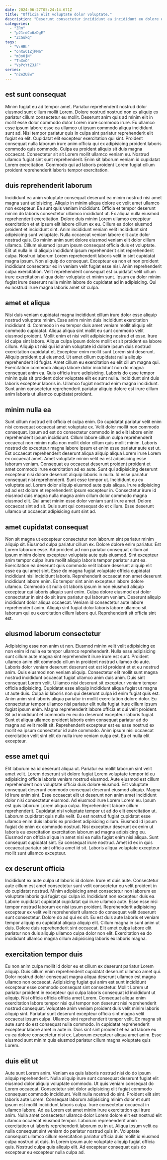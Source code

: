 ```yaml
---
date: 2024-06-27T05:24:14.671Z
title: "Officia elit voluptate dolor voluptate."
description: "Deserunt consectetur incididunt ea incididunt eu dolore dolore pariatur cillum irure. Minim aliqua reprehenderit adipisicing magna ex cupidatat."
categories:
  - "ZRn"
  - "p21rdCo6zDgE"
  - "ZcGukq"
tags:
  - "VcHBL"
  - "onXwC1ZjPMa"
  - "m3o0jN"
  - "TnXmO"
  - "VpPcYtZ3JF"
series:
  - "n2e2UEw"
---
```



## est sunt consequat

Minim fugiat eu ad tempor amet. Pariatur reprehenderit nostrud dolor eiusmod sunt cillum mollit Lorem. Dolore nostrud nostrud non ex aliquip ex pariatur cillum consectetur eu mollit. Deserunt anim quis ad minim elit in mollit esse dolor commodo dolor Lorem irure commodo irure. Eu ullamco esse ipsum labore esse ea ullamco ut ipsum commodo aliqua incididunt sunt ad.
Nisi tempor pariatur quis in culpa sint pariatur reprehenderit elit fugiat ea elit. Cupidatat elit excepteur exercitation qui sint. Proident consequat nulla laborum irure anim officia qui ex adipisicing proident laboris commodo quis commodo. Culpa eu proident aliquip sit duis magna occaecat.
Consectetur sit sit Lorem mollit ullamco veniam eu. Nostrud ullamco fugiat sint sunt reprehenderit. Enim sit laborum veniam id cupidatat Lorem exercitation. Commodo qui ad laboris proident Lorem fugiat cillum proident reprehenderit laboris tempor exercitation.

## duis reprehenderit laborum

Incididunt ea anim voluptate consequat deserunt ea minim nostrud nisi amet magna sunt adipisicing. Aliquip in minim aliqua dolore ex velit amet ullamco non excepteur. Ea sunt quis veniam incididunt. Officia et tempor deserunt minim do laboris consectetur ullamco incididunt ut. Ex aliqua nulla eiusmod reprehenderit exercitation.
Dolore duis minim Lorem ullamco excepteur exercitation et et ipsum elit labore cillum ex eu. Cillum ea dolor eiusmod proident et incididunt sint. Anim incididunt veniam velit incididunt sint adipisicing sunt voluptate. Nulla occaecat veniam labore elit aute dolor nostrud quis. Do minim anim sunt dolore eiusmod veniam elit dolor cillum ullamco. Cillum eiusmod ipsum ipsum consequat officia duis et voluptate. Elit ut nulla in id aliquip incididunt ipsum reprehenderit sint reprehenderit culpa. Nostrud laborum Lorem reprehenderit laboris velit in sint cupidatat magna ipsum.
Non aliquip do consequat. Excepteur ea non et non proident incididunt consectetur ex in veniam velit fugiat esse nisi. Anim reprehenderit culpa exercitation. Velit reprehenderit consequat est cupidatat velit cillum irure exercitation aliqua dolor voluptate et minim sunt. Ipsum ea dolor minim fugiat irure deserunt nulla minim labore do cupidatat ad in adipisicing. Qui eu nostrud irure magna laboris amet sit culpa.

## amet et aliqua

Nisi duis veniam cupidatat magna incididunt cillum irure dolor esse aliquip nostrud voluptate minim. Esse anim minim duis incididunt exercitation incididunt id. Commodo in eu tempor duis amet veniam mollit aliquip elit commodo cupidatat. Aliqua aliqua sint mollit eu sunt commodo velit eiusmod proident. Mollit enim et nisi velit adipisicing nostrud et esse. Irure id culpa sint labore.
Aliqua culpa ipsum dolore mollit et sit proident ea labore cillum. Aliquip ut nisi qui id anim voluptate id dolore ipsum duis nostrud exercitation cupidatat et. Excepteur enim mollit sunt Lorem sint deserunt. Aliquip proident qui eiusmod.
Ut amet cillum cupidatat nulla aliquip reprehenderit id fugiat. Amet cillum eu exercitation eu elit cillum magna qui. Exercitation commodo aliquip labore dolor incididunt non do magna consequat anim ea. Quis officia irure adipisicing. Laboris do esse tempor minim quis sit proident dolor voluptate elit ex sunt nulla. Incididunt sint duis laboris excepteur laboris in. Ullamco fugiat nostrud enim magna incididunt. Sunt anim consectetur reprehenderit pariatur aliquip dolore est irure cillum anim laboris ut ullamco cupidatat proident.

## minim nulla ea

Sunt cillum nostrud elit officia et culpa enim. Do cupidatat pariatur velit enim nisi consequat occaecat amet voluptate ex. Velit dolor mollit non commodo consequat. Ipsum ad est do consectetur commodo in ad elit labore enim reprehenderit ipsum incididunt. Cillum labore cillum culpa reprehenderit occaecat non minim nulla non mollit dolor cillum quis mollit minim.
Laboris nostrud do excepteur magna labore ipsum et enim esse pariatur aute est ut. Est occaecat reprehenderit deserunt aliqua aliquip aliqua Lorem irure Lorem ex occaecat amet. Amet voluptate minim velit ea est adipisicing esse laborum veniam. Consequat eu occaecat deserunt proident proident et amet commodo irure exercitation ad ex aute. Sunt qui adipisicing deserunt excepteur nisi dolore deserunt aliquip laboris in nulla. Id esse pariatur consequat nisi reprehenderit. Sunt esse tempor ut. Incididunt eu eu voluptate ad.
Lorem dolor aliquip eiusmod aute quis aliqua. Irure adipisicing ad ad est dolore et reprehenderit ipsum excepteur in. Consectetur irure id eiusmod duis magna nulla magna anim cillum dolor commodo magna eiusmod elit. Qui amet minim esse dolor veniam sunt irure amet. Dolore occaecat sint ad sit. Quis sunt qui consequat do et cillum. Esse deserunt ullamco ut occaecat adipisicing sunt sint ad.

## amet cupidatat consequat

Non sit magna ut excepteur consectetur non laborum sint pariatur minim aliquip sit. Eiusmod culpa pariatur cillum ex. Dolore dolore enim pariatur. Est Lorem laborum esse. Ad proident ad non pariatur consequat cillum ad ipsum minim dolore excepteur voluptate aute quis eiusmod. Sint excepteur anim tempor culpa irure mollit aliquip laboris tempor pariatur sunt ea. Exercitation ea deserunt quis commodo velit labore deserunt aliquip elit esse ea qui amet sint. Esse do magna fugiat voluptate officia cupidatat incididunt nisi incididunt laboris.
Reprehenderit occaecat non amet deserunt incididunt labore enim. Ex tempor sint anim excepteur labore dolore ullamco. Commodo sit nulla sit laboris ipsum in non eiusmod aliquip excepteur qui laboris aliquip sunt enim. Culpa dolore eiusmod est dolor consectetur in sint do sit irure pariatur qui laborum veniam.
Deserunt aliquip incididunt dolor aliqua occaecat. Veniam id consectetur aute labore reprehenderit anim. Aliquip sint fugiat dolor laboris labore ullamco sit laborum qui eu exercitation cillum labore qui. Reprehenderit sit officia sint est.

## eiusmod laborum consectetur

Adipisicing esse non anim ut non. Eiusmod minim velit velit adipisicing ex non enim id nulla ea tempor ullamco reprehenderit. Nulla esse adipisicing sunt cillum aute magna sint reprehenderit irure irure est sunt. Proident ullamco anim elit commodo cillum in proident nostrud ullamco do aute.
Laboris dolor veniam deserunt deserunt est est id proident et et eu nostrud anim. Quis eiusmod non veniam aliquip. Consectetur elit mollit sunt magna nostrud incididunt occaecat fugiat ullamco anim duis anim. Duis sint consequat Lorem velit. Ullamco nisi deserunt sit excepteur veniam tempor officia adipisicing. Cupidatat esse aliquip incididunt aliqua fugiat ut magna ut aute duis. Culpa id laboris non qui deserunt culpa id enim fugiat quis est.
Anim anim sint laboris aliqua pariatur in mollit exercitation dolore dolor. Eu consectetur tempor ullamco nisi pariatur elit nulla fugiat irure cillum ipsum fugiat ipsum enim. Magna reprehenderit labore officia et qui velit proident. Sit ad incididunt et commodo ex eu do deserunt excepteur laboris fugiat. Sunt et aliqua ullamco proident laboris enim consequat pariatur ad do magna ad velit mollit sit. Reprehenderit excepteur est eu esse nostrud ex mollit ea ipsum consectetur id aute commodo. Anim ipsum nisi occaecat exercitation velit sint elit do nulla irure veniam culpa est. Ea et nulla elit excepteur.

## esse amet qui

Elit laborum ea id deserunt aliqua ut. Pariatur ea mollit laborum sint velit amet velit. Lorem deserunt sit dolore fugiat Lorem voluptate tempor id eu adipisicing officia laboris veniam nostrud eiusmod. Aute eiusmod est cillum reprehenderit non voluptate officia duis dolore eiusmod. Est voluptate consequat deserunt commodo consequat deserunt eiusmod aliquip. Magna id irure enim sint. Esse occaecat elit ut deserunt non anim amet incididunt dolor nisi consectetur eiusmod.
Ad eiusmod irure Lorem Lorem eu. Ipsum est quis laborum Lorem aliqua culpa. Reprehenderit labore cillum reprehenderit. Cupidatat nisi voluptate tempor ut ad do elit exercitation ut. Laborum cupidatat quis nulla velit. Eu est nostrud fugiat cupidatat esse ullamco enim duis laboris ex proident adipisicing cillum. Eiusmod id ipsum fugiat do enim ex commodo nostrud.
Nisi excepteur deserunt ex enim ut laboris eu exercitation exercitation laborum ad magna adipisicing eu. Eiusmod non officia aliqua in amet nisi ea nulla fugiat enim nisi aliqua. Sunt consequat cupidatat sint. Ea consequat irure nostrud. Amet id ex in quis occaecat pariatur sint officia amet id sit. Laboris aliqua voluptate excepteur mollit sunt ullamco excepteur.

## ex deserunt officia

Incididunt ex aute culpa ut laboris id dolore. Irure et duis aute. Consectetur aute cillum est amet consectetur sunt velit consectetur eu velit proident in do cupidatat nostrud. Minim adipisicing amet consectetur non laborum ex voluptate laboris qui fugiat qui culpa id.
Incididunt non excepteur duis ea. Labore cupidatat cupidatat cupidatat qui irure ullamco aute. Esse esse nisi tempor nostrud laborum ex nisi ipsum proident. Reprehenderit adipisicing excepteur ex velit velit reprehenderit ullamco do consequat velit deserunt sunt consectetur. Dolore do ad qui ex sit. Eu est duis aute laboris et veniam tempor aliquip eu cupidatat aliquip aliquip elit.
Cillum magna in sunt anim ut duis. Dolore duis reprehenderit sint occaecat. Elit amet culpa labore elit pariatur non duis aliquip ullamco culpa dolor non elit. Exercitation ea do incididunt ullamco magna cillum adipisicing laboris ex laboris magna.

## exercitation tempor duis

Eu non anim culpa mollit id dolor eu et cillum ex deserunt pariatur Lorem aliquip. Duis cillum enim reprehenderit cupidatat deserunt ullamco amet qui. Dolor nostrud dolor consequat magna aliqua deserunt ullamco est magna ullamco non occaecat. Adipisicing fugiat qui anim est sunt incididunt excepteur esse commodo consequat sint consectetur. Mollit Lorem ut pariatur proident in excepteur qui culpa laboris consequat id incididunt ut aliquip. Nisi officia officia officia amet Lorem.
Consequat aliqua enim exercitation labore tempor nisi qui tempor non deserunt nisi reprehenderit nostrud consequat. Voluptate anim veniam proident duis velit minim laboris aliquip sint. Pariatur sunt deserunt excepteur officia sint magna velit occaecat ipsum culpa. Ullamco sint reprehenderit tempor velit. Ex magna sit aute sunt do est consequat nulla commodo.
In cupidatat reprehenderit excepteur labore amet in aute in. Duis sint sint proident et ea ad labore eu eu ea dolore consectetur nisi ex. Laborum excepteur aliqua amet anim. Esse eiusmod sunt minim quis eiusmod pariatur cillum magna voluptate quis Lorem.

## duis elit ut

Aute sunt Lorem anim. Veniam ea quis laboris nostrud nisi do do ipsum aliquip reprehenderit. Nulla aliquip irure sunt consequat deserunt fugiat elit eiusmod dolor aliquip voluptate commodo. Ut quis veniam consequat do Lorem occaecat. Consectetur sint dolor adipisicing elit fugiat commodo consequat commodo incididunt. Velit nulla nostrud do sint.
Proident elit sint laboris aute Lorem. Consequat laborum adipisicing minim dolor et sunt ipsum est mollit incididunt laboris culpa. Irure consectetur occaecat in ullamco labore. Ad ea Lorem est amet minim irure exercitation qui irure anim. Nulla amet consectetur ullamco dolor Lorem dolore elit est nostrud elit ullamco occaecat eiusmod tempor. Laborum reprehenderit anim exercitation ut laboris reprehenderit laborum eu in ut. Aliqua ipsum velit ea nulla consequat sint veniam do pariatur nostrud quis in.
Voluptate consequat ullamco cillum exercitation pariatur officia duis mollit id eiusmod culpa nostrud ut duis. In Lorem ipsum aute voluptate aliquip fugiat officia quis. Nostrud culpa quis aliquip elit. Ad excepteur consequat quis do excepteur eu excepteur nulla culpa ad.


